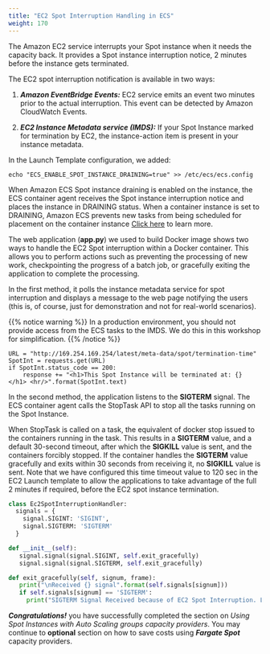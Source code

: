 ```yaml
---
title: "EC2 Spot Interruption Handling in ECS"
weight: 170
---
```


The Amazon EC2 service interrupts your Spot instance when it needs the capacity back. It provides a Spot instance interruption notice, 2 minutes before the instance gets terminated.

The EC2 spot interruption notification is available in two ways:

1. ***Amazon EventBridge Events:*** EC2 service emits an event two minutes prior to the actual interruption. This event can be detected by Amazon CloudWatch Events.

1. ***EC2 Instance Metadata service (IMDS):*** If your Spot Instance marked for termination by EC2, the instance-action item is present in your instance metadata.

In the Launch Template configuration, we added:
```plaintext
echo "ECS_ENABLE_SPOT_INSTANCE_DRAINING=true" >> /etc/ecs/ecs.config
```
When Amazon ECS Spot instance draining is enabled on the instance, the ECS container agent receives the Spot instance interruption notice and places the instance in DRAINING status. When a container instance is set to DRAINING, Amazon ECS prevents new tasks from being scheduled for placement on the container instance [Click here](https://docs.aws.amazon.com/AmazonECS/latest/developerguide/container-instance-spot.html) to learn more.

The web application (**app.py**) we used to build Docker image shows two ways to handle the EC2 Spot interruption within a Docker container. This allows you to perform actions such as preventing the processing of new work, checkpointing the progress of a batch job, or gracefully exiting the application to complete the processing.

In the first method, it polls the instance metadata service for spot interruption and displays a message to the web page notifying the users (this is, of course, just for demonstration and not for real-world scenarios).

{{% notice warning %}}
In a production environment, you should not provide access from the ECS tasks to the IMDS. We do this in this workshop for simplification.
{{% /notice %}}


```plaintext
URL = "http://169.254.169.254/latest/meta-data/spot/termination-time"
SpotInt = requests.get(URL)
if SpotInt.status_code == 200:
    response += "<h1>This Spot Instance will be terminated at: {} </h1> <hr/>".format(SpotInt.text)
```

In the second method, the application listens to the **SIGTERM** signal. The ECS container agent calls the StopTask API to stop all the tasks running on the Spot Instance.

When StopTask is called on a task, the equivalent of docker stop issued to the containers running in the task. This results in a **SIGTERM** value, and a default 30-second timeout, after which the **SIGKILL** value is sent, and the containers forcibly stopped.  If the container handles the **SIGTERM** value gracefully and exits within 30 seconds from receiving it, no **SIGKILL** value is sent. Note that we have configured this time timeout value to 120 sec in the EC2 Launch template to allow the applications to take advantage of the full 2 minutes if required, before the EC2 spot instance termination.

```python
class Ec2SpotInterruptionHandler:
  signals = {
    signal.SIGINT: 'SIGINT',
    signal.SIGTERM: 'SIGTERM'
  }

def __init__(self):
   signal.signal(signal.SIGINT, self.exit_gracefully)
   signal.signal(signal.SIGTERM, self.exit_gracefully)

def exit_gracefully(self, signum, frame):
   print("\nReceived {} signal".format(self.signals[signum]))
   if self.signals[signum] == 'SIGTERM':
     print("SIGTERM Signal Received because of EC2 Spot Interruption. Let's wrap up the work within 2 minutes..")
```

***Congratulations!*** you have successfully completed the section on *Using Spot Instances with Auto Scaling groups capacity providers*. You may continue to **optional** section on how to save costs using ***Fargate Spot*** capacity providers.

